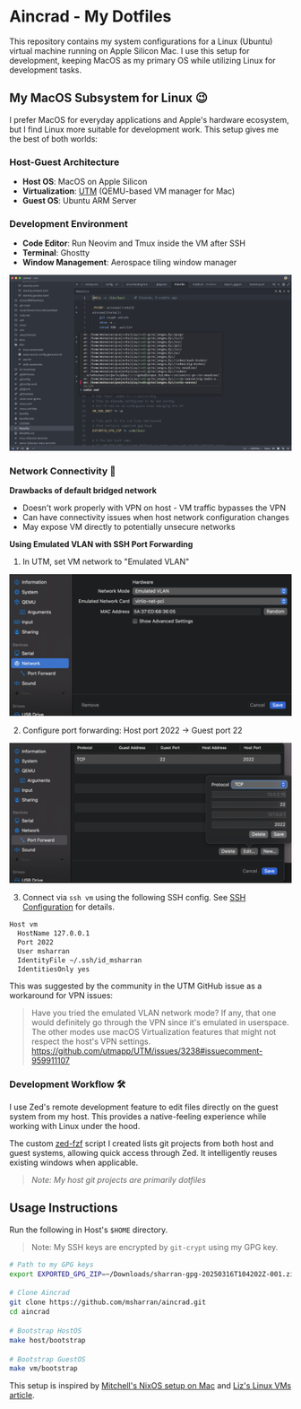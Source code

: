 # Aincrad - My Dotfiles

This repository contains my system configurations for a Linux (Ubuntu) virtual machine running on Apple Silicon Mac. I use this setup for development, keeping MacOS as my primary OS while utilizing Linux for development tasks.

## My MacOS Subsystem for Linux 😉

I prefer MacOS for everyday applications and Apple's hardware ecosystem, but I find Linux more suitable for development work. This setup gives me the best of both worlds:

### Host-Guest Architecture
- **Host OS**: MacOS on Apple Silicon
- **Virtualization**: [UTM](https://mac.getutm.app/) (QEMU-based VM manager for Mac)
- **Guest OS**: Ubuntu ARM Server

### Development Environment
- **Code Editor**: Run Neovim and Tmux inside the VM after SSH
- **Terminal**: Ghostty
- **Window Management**: Aerospace tiling window manager

![zed-fzf](./docs/zed-fzf.png)

### Network Connectivity 🔗

**Drawbacks of default bridged network**
- Doesn't work properly with VPN on host - VM traffic bypasses the VPN
- Can have connectivity issues when host network configuration changes
- May expose VM directly to potentially unsecure networks

**Using Emulated VLAN with SSH Port Forwarding**
1. In UTM, set VM network to "Emulated VLAN"

![UTM Network](./docs/utm-network.png)

2. Configure port forwarding: Host port 2022 → Guest port 22

![UTM Port Forwarding](./docs/utm-port-forwarding.png)

3. Connect via `ssh vm` using the following SSH config. See [SSH Configuration](.ssh/config) for details.

```ssh
Host vm
  HostName 127.0.0.1
  Port 2022
  User msharran
  IdentityFile ~/.ssh/id_msharran
  IdentitiesOnly yes
```

This was suggested by the community in the UTM GitHub issue as a workaround for VPN issues:

> Have you tried the emulated VLAN network mode? If any, that one would definitely go through the VPN since it's emulated in userspace. The other modes use macOS Virtualization features that might not respect the host's VPN settings.
> https://github.com/utmapp/UTM/issues/3238#issuecomment-959911107

### Development Workflow 🛠️

I use Zed's remote development feature to edit files directly on the guest system from my host. This provides a native-feeling experience while working with Linux under the hood.

The custom [zed-fzf](./sbin/zed-fzf) script I created lists git projects from both host and guest systems, allowing quick access through Zed. It intelligently reuses existing windows when applicable.

> *Note: My host git projects are primarily dotfiles*

## Usage Instructions

Run the following in Host's `$HOME` directory.

> Note: My SSH keys are encrypted by `git-crypt` using my GPG key.
   
```bash
# Path to my GPG keys
export EXPORTED_GPG_ZIP=~/Downloads/sharran-gpg-20250316T104202Z-001.zip

# Clone Aincrad
git clone https://github.com/msharran/aincrad.git
cd aincrad

# Bootstrap HostOS
make host/bootstrap

# Bootstrap GuestOS
make vm/bootstrap
```

This setup is inspired by [Mitchell's NixOS setup on Mac](https://x.com/mitchellh/status/1346136404682625024?s=46) and [Liz's Linux VMs article](https://medium.com/@lizrice/linux-vms-on-an-m1-based-mac-with-vscode-and-utm-d73e7cb06133).
